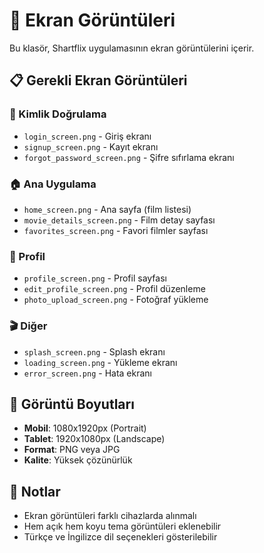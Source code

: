 # 📱 Ekran Görüntüleri

Bu klasör, Shartflix uygulamasının ekran görüntülerini içerir.

## 📋 Gerekli Ekran Görüntüleri

### 🔐 Kimlik Doğrulama
- `login_screen.png` - Giriş ekranı
- `signup_screen.png` - Kayıt ekranı
- `forgot_password_screen.png` - Şifre sıfırlama ekranı

### 🏠 Ana Uygulama
- `home_screen.png` - Ana sayfa (film listesi)
- `movie_details_screen.png` - Film detay sayfası
- `favorites_screen.png` - Favori filmler sayfası

### 👤 Profil
- `profile_screen.png` - Profil sayfası
- `edit_profile_screen.png` - Profil düzenleme
- `photo_upload_screen.png` - Fotoğraf yükleme

### 🎬 Diğer
- `splash_screen.png` - Splash ekranı
- `loading_screen.png` - Yükleme ekranı
- `error_screen.png` - Hata ekranı

## 📏 Görüntü Boyutları

- **Mobil**: 1080x1920px (Portrait)
- **Tablet**: 1920x1080px (Landscape)
- **Format**: PNG veya JPG
- **Kalite**: Yüksek çözünürlük

## 📝 Notlar

- Ekran görüntüleri farklı cihazlarda alınmalı
- Hem açık hem koyu tema görüntüleri eklenebilir
- Türkçe ve İngilizce dil seçenekleri gösterilebilir 